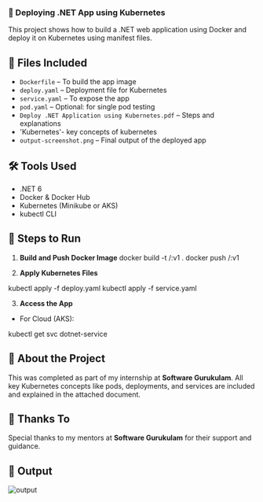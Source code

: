 ### 🚀 Deploying .NET App using Kubernetes

This project shows how to build a .NET web application using Docker and deploy it on Kubernetes using manifest files.

## 📁 Files Included

- `Dockerfile` – To build the app image  
- `deploy.yaml` – Deployment file for Kubernetes  
- `service.yaml` – To expose the app  
- `pod.yaml` – Optional: for single pod testing  
- `Deploy .NET Application using Kubernetes.pdf` – Steps and explanations
- 'Kubernetes'- key concepts of kubernetes
- `output-screenshot.png` – Final output of the deployed app


## 🛠️ Tools Used

- .NET 6  
- Docker & Docker Hub  
- Kubernetes (Minikube or AKS)  
- kubectl CLI


## 🔧 Steps to Run

1. **Build and Push Docker Image**
docker build -t <your-dockerhub-username>/<image-name>:v1 .
docker push <your-dockerhub-username>/<image-name>:v1

2. **Apply Kubernetes Files**

kubectl apply -f deploy.yaml
kubectl apply -f service.yaml

3. **Access the App**

* For Cloud (AKS):

kubectl get svc dotnet-service


## 📘 About the Project

This was completed as part of my internship at **Software Gurukulam**.
All key Kubernetes concepts like pods, deployments, and services are included and explained in the attached document.


## 🙏 Thanks To

Special thanks to my mentors at **Software Gurukulam** for their support and guidance.

## 📸 Output

![output](https://github.com/user-attachments/assets/813a222b-311b-4901-91b3-274b315eb2ba)



